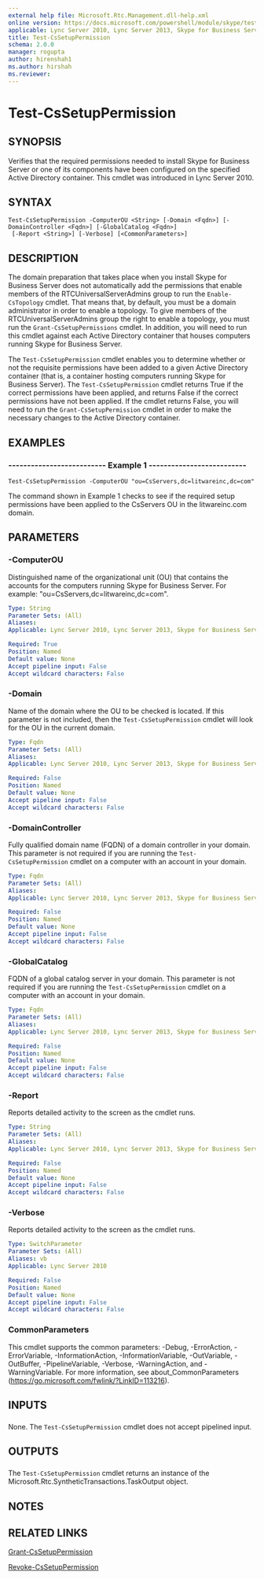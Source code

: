 ```yaml
---
external help file: Microsoft.Rtc.Management.dll-help.xml
online version: https://docs.microsoft.com/powershell/module/skype/test-cssetuppermission
applicable: Lync Server 2010, Lync Server 2013, Skype for Business Server 2015, Skype for Business Server 2019
title: Test-CsSetupPermission
schema: 2.0.0
manager: rogupta
author: hirenshah1
ms.author: hirshah
ms.reviewer:
---
```


# Test-CsSetupPermission

## SYNOPSIS
Verifies that the required permissions needed to install Skype for Business Server or one of its components have been configured on the specified Active Directory container.
This cmdlet was introduced in Lync Server 2010.


## SYNTAX

```
Test-CsSetupPermission -ComputerOU <String> [-Domain <Fqdn>] [-DomainController <Fqdn>] [-GlobalCatalog <Fqdn>]
 [-Report <String>] [-Verbose] [<CommonParameters>]
```

## DESCRIPTION
The domain preparation that takes place when you install Skype for Business Server does not automatically add the permissions that enable members of the RTCUniversalServerAdmins group to run the `Enable-CsTopology` cmdlet.
That means that, by default, you must be a domain administrator in order to enable a topology.
To give members of the RTCUniversalServerAdmins group the right to enable a topology, you must run the `Grant-CsSetupPermissions` cmdlet.
In addition, you will need to run this cmdlet against each Active Directory container that houses computers running Skype for Business Server.

The `Test-CsSetupPermission` cmdlet enables you to determine whether or not the requisite permissions have been added to a given Active Directory container (that is, a container hosting computers running Skype for Business Server).
The `Test-CsSetupPermission` cmdlet returns True if the correct permissions have been applied, and returns False if the correct permissions have not been applied.
If the cmdlet returns False, you will need to run the `Grant-CsSetupPermission` cmdlet in order to make the necessary changes to the Active Directory container.


## EXAMPLES

### -------------------------- Example 1 -------------------------- 
```
Test-CsSetupPermission -ComputerOU "ou=CsServers,dc=litwareinc,dc=com"
```

The command shown in Example 1 checks to see if the required setup permissions have been applied to the CsServers OU in the litwareinc.com domain.


## PARAMETERS

### -ComputerOU
Distinguished name of the organizational unit (OU) that contains the accounts for the computers running Skype for Business Server.
For example: "ou=CsServers,dc=litwareinc,dc=com".


```yaml
Type: String
Parameter Sets: (All)
Aliases: 
Applicable: Lync Server 2010, Lync Server 2013, Skype for Business Server 2015, Skype for Business Server 2019

Required: True
Position: Named
Default value: None
Accept pipeline input: False
Accept wildcard characters: False
```

### -Domain
Name of the domain where the OU to be checked is located.
If this parameter is not included, then the `Test-CsSetupPermission` cmdlet will look for the OU in the current domain.


```yaml
Type: Fqdn
Parameter Sets: (All)
Aliases: 
Applicable: Lync Server 2010, Lync Server 2013, Skype for Business Server 2015, Skype for Business Server 2019

Required: False
Position: Named
Default value: None
Accept pipeline input: False
Accept wildcard characters: False
```

### -DomainController
Fully qualified domain name (FQDN) of a domain controller in your domain.
This parameter is not required if you are running the `Test-CsSetupPermission` cmdlet on a computer with an account in your domain.


```yaml
Type: Fqdn
Parameter Sets: (All)
Aliases: 
Applicable: Lync Server 2010, Lync Server 2013, Skype for Business Server 2015, Skype for Business Server 2019

Required: False
Position: Named
Default value: None
Accept pipeline input: False
Accept wildcard characters: False
```

### -GlobalCatalog
FQDN of a global catalog server in your domain.
This parameter is not required if you are running the `Test-CsSetupPermission` cmdlet on a computer with an account in your domain.


```yaml
Type: Fqdn
Parameter Sets: (All)
Aliases: 
Applicable: Lync Server 2010, Lync Server 2013, Skype for Business Server 2015, Skype for Business Server 2019

Required: False
Position: Named
Default value: None
Accept pipeline input: False
Accept wildcard characters: False
```

### -Report
Reports detailed activity to the screen as the cmdlet runs.

```yaml
Type: String
Parameter Sets: (All)
Aliases: 
Applicable: Lync Server 2010, Lync Server 2013, Skype for Business Server 2015, Skype for Business Server 2019

Required: False
Position: Named
Default value: None
Accept pipeline input: False
Accept wildcard characters: False
```

### -Verbose
Reports detailed activity to the screen as the cmdlet runs.

```yaml
Type: SwitchParameter
Parameter Sets: (All)
Aliases: vb
Applicable: Lync Server 2010

Required: False
Position: Named
Default value: None
Accept pipeline input: False
Accept wildcard characters: False
```

### CommonParameters
This cmdlet supports the common parameters: -Debug, -ErrorAction, -ErrorVariable, -InformationAction, -InformationVariable, -OutVariable, -OutBuffer, -PipelineVariable, -Verbose, -WarningAction, and -WarningVariable. For more information, see about_CommonParameters (https://go.microsoft.com/fwlink/?LinkID=113216).

## INPUTS

###  
None.
The `Test-CsSetupPermission` cmdlet does not accept pipelined input.

## OUTPUTS

###  
The `Test-CsSetupPermission` cmdlet returns an instance of the Microsoft.Rtc.SyntheticTransactions.TaskOutput object.

## NOTES

## RELATED LINKS

[Grant-CsSetupPermission](Grant-CsSetupPermission.md)

[Revoke-CsSetupPermission](Revoke-CsSetupPermission.md)

